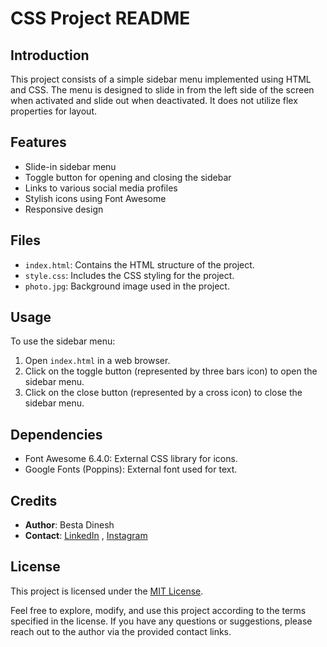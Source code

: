 # CSS Project README

## Introduction
This project consists of a simple sidebar menu implemented using HTML and CSS. The menu is designed to slide in from the left side of the screen when activated and slide out when deactivated. It does not utilize flex properties for layout.

## Features
- Slide-in sidebar menu
- Toggle button for opening and closing the sidebar
- Links to various social media profiles
- Stylish icons using Font Awesome
- Responsive design

## Files
- `index.html`: Contains the HTML structure of the project.
- `style.css`: Includes the CSS styling for the project.
- `photo.jpg`: Background image used in the project.

## Usage
To use the sidebar menu:
1. Open `index.html` in a web browser.
2. Click on the toggle button (represented by three bars icon) to open the sidebar menu.
3. Click on the close button (represented by a cross icon) to close the sidebar menu.

## Dependencies
- Font Awesome 6.4.0: External CSS library for icons.
- Google Fonts (Poppins): External font used for text.

## Credits
- **Author**: Besta Dinesh
- **Contact**: [LinkedIn](https://www.linkedin.com/in/besta-dinesh-736599263) , [Instagram](https://www.instagram.com/dinnu_20_04)

## License
This project is licensed under the [MIT License](LICENSE).

Feel free to explore, modify, and use this project according to the terms specified in the license. If you have any questions or suggestions, please reach out to the author via the provided contact links.
